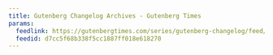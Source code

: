 ```yaml
---
title: Gutenberg Changelog Archives - Gutenberg Times
params:
  feedlink: https://gutenbergtimes.com/series/gutenberg-changelog/feed/
  feedid: d7cc5f68b338f5cc1887ff018e618270
---
```

